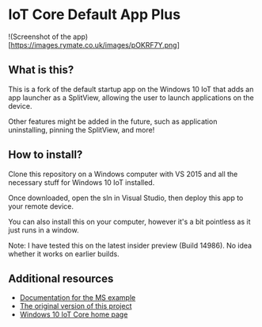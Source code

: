 IoT Core Default App Plus
===============

!(Screenshot of the app)[https://images.rymate.co.uk/images/pOKRF7Y.png]

## What is this?

This is a fork of the default startup app on the Windows 10 IoT that adds an app 
launcher as a SplitView, allowing the user to launch applications on the device.

Other features might be added in the future, such as application uninstalling, 
pinning the SplitView, and more!

## How to install?

Clone this repository on a Windows computer with VS 2015 and all the necessary
stuff for Windows 10 IoT installed. 

Once downloaded, open the sln in Visual Studio, then deploy this app to your 
remote device.

You can also install this on your computer, however it's a bit pointless as it 
just runs in a window.

Note: I have tested this on the latest insider preview (Build 14986). No idea 
whether it works on earlier builds.

## Additional resources
* [Documentation for the MS example](https://developer.microsoft.com/en-us/windows/iot/samples/iotdefaultapp) 
* [The original version of this project](https://github.com/ms-iot/samples/tree/develop/IoTCoreDefaultApp)
* [Windows 10 IoT Core home page](https://developer.microsoft.com/en-us/windows/iot/)

